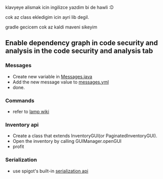 klavyeye alismak icin ingilizce yazdim bi de hawli :D

cok az class ekledigim icin ayri lib degil.

gradle gecicem cok az kaldi maveni sikeyim

## Enable dependency graph in code security and analysis in the code security and analysis tab

### Messages
- Create new variable in [Messages.java](src/main/java/me/acablade/templateplugin/manager/message/Messages.java)
- Add the new message value to [messages.yml](src/main/resources/messages.yml)
- done.

### Commands
- refer to [lamp wiki](https://github.com/Revxrsal/Lamp/wiki)

### Inventory api
- Create a class that extends InventoryGUI(or PaginatedInventoryGUI).
- Open the inventory by calling GUIManager.openGUI
- profit

### Serialization
- use spigot's built-in [serialization api](https://www.spigotmc.org/wiki/introduction-to-serialization-section-2/)